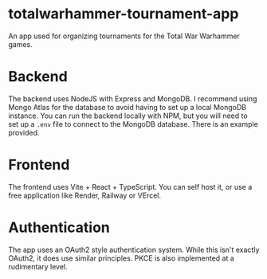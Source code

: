 # totalwarhammer-tournament-app
An app used for organizing tournaments for the Total War Warhammer games.

# Backend
The backend uses NodeJS with Express and MongoDB. I recommend using Mongo Atlas for the database to avoid having to set up a local MongoDB instance. You can run the backend locally with NPM, but you will need to set up a `.env` file to connect to the MongoDB database. There is an example provided. 

# Frontend
The frontend uses Vite + React + TypeScript. You can self host it, or use a free application like Render, Railway or VErcel.

# Authentication
The app uses an OAuth2 style authentication system. While this isn't exactly OAuth2, it does use similar principles. PKCE is also implemented at a rudimentary level.
